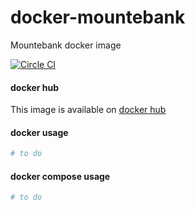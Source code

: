 # docker-mountebank
Mountebank docker image

[![Circle CI](https://circleci.com/gh/findmypast/docker-mountebank.svg?style=shield)](https://circleci.com/gh/findmypast/docker-mountebank)

#### docker hub

This image is available on [docker hub](https://hub.docker.com/r/bapti/mountebank/)

#### docker usage

```sh
# to do
```

#### docker compose usage

```yml
# to do
```

